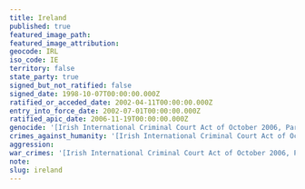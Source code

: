 ```yaml
---
title: Ireland
published: true
featured_image_path:
featured_image_attribution:
geocode: IRL
iso_code: IE
territory: false
state_party: true
signed_but_not_ratified: false
signed_date: 1998-10-07T00:00:00.000Z
ratified_or_acceded_date: 2002-04-11T00:00:00.000Z
entry_into_force_date: 2002-07-01T00:00:00.000Z
ratified_apic_date: 2006-11-19T00:00:00.000Z
genocide: '[Irish International Criminal Court Act of October 2006, Part 2, Article 6](https://iccdb.hrlc.net/data/doc/201/keyword/46/)'
crimes_against_humanity: '[Irish International Criminal Court Act of October 2006, Part 2, Article 7](https://iccdb.hrlc.net/data/doc/201/keyword/13/)'
aggression:
war_crimes: '[Irish International Criminal Court Act of October 2006, Part 2, Article 8.2](https://iccdb.hrlc.net/data/doc/201/keyword/145/)'
note:
slug: ireland
---
```



